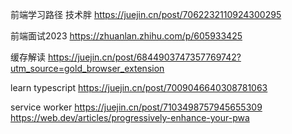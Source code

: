 前端学习路径 技术胖
https://juejin.cn/post/7062232110924300295

前端面试2023
https://zhuanlan.zhihu.com/p/605933425

缓存解读
https://juejin.cn/post/6844903747357769742?utm_source=gold_browser_extension

learn typescript
https://juejin.cn/post/7009046640308781063

service worker
https://juejin.cn/post/7103498757945655309
https://web.dev/articles/progressively-enhance-your-pwa
